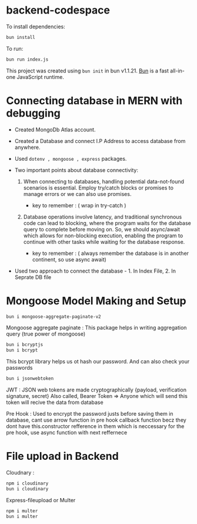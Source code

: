 # backend-codespace

To install dependencies:

```bash
bun install
```

To run:

```bash
bun run index.js
```

This project was created using `bun init` in bun v1.1.21. [Bun](https://bun.sh) is a fast all-in-one JavaScript runtime.


# Connecting database in MERN with debugging

- Created MongoDb Atlas account.
- Created a Database and connect I.P Address to access database from anywhere.
- Used `dotenv , mongoose , express` packages.
- Two important points about database connectivity: 

    1. When connecting to databases, handling potential data-not-found scenarios is essential. Employ try/catch blocks or promises to manage errors or we can also use promises.

        - key to remember : ( wrap in try-catch )

    2. Database operations involve latency, and traditional synchronous code can lead to blocking, where the program waits for the database query to complete before moving on. So, we should async/await which allows for non-blocking execution, enabling the program to continue with other tasks while waiting for the database response. 

        - key to remember :  ( always remember the database is in another continent, so use async await)

- Used two approach to connect the database - 1. In Index File, 2. In Seprate DB file

# Mongoose Model Making and Setup

```bash
bun i mongoose-aggregate-paginate-v2
```
Mongoose aggregate paginate : This package helps in writing aggregation query (true power of mongoose)

```bash
bun i bcryptjs 
bun i bcrypt
```
This bcrypt library helps us ot hash our password. And can also check your passwords

```bash
bun i jsonwebtoken
```
JWT : JSON web tokens are made cryptographically {payload, verification signature, secret}
Also called, Bearer Token =>  Anyone which will send this token will recive the data from database

Pre Hook : Used to encrypt the password justs before saving them in database, cant use arrow function in pre hook callback function becz they dont have this.constructor refference in them which is neccessary for the pre hook, use async function with next reffernece

# File upload in Backend
Cloudnary : 
```bash
npm i cloudinary
bun i cloudinary
```
Express-fileupload or Multer
```bash
npm i multer
bun i multer
```